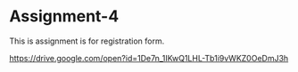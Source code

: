 # Assignment-4

This is assignment is for registration form.

https://drive.google.com/open?id=1De7n_1IKwQ1LHL-Tb1i9vWKZ0OeDmJ3h
